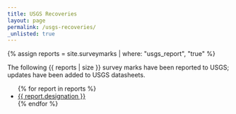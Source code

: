 ```yaml
---
title: USGS Recoveries
layout: page
permalink: /usgs-recoveries/
_unlisted: true
---
```


{% assign reports = site.surveymarks | where: "usgs_report", "true" %}

The following {{ reports | size }} survey marks have been reported to USGS; updates have been added to USGS datasheets.

<ul>
  {% for report in reports %}
      <li><a href="{{ report.url }}">{{ report.designation }}</a></li>    
  {% endfor %}
</ul>